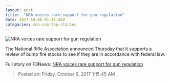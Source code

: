 ```yaml
---
layout: post
title:  "NRA voices rare support for gun regulation"
date: 2017-10-06 01:15:45Z
categories: cnn-com-top-stories
---
```


![NRA voices rare support for gun regulation](http://i2.cdn.cnn.com/cnnnext/dam/assets/140917105125-nra-logo-story-top.jpg)

The National Rifle Association announced Thursday that it supports a review of bump fire stocks to see if they are in accordance with federal law.


Full story on F3News: [NRA voices rare support for gun regulation](http://www.f3nws.com/n/GMKEJD)

> Posted on: Friday, October 6, 2017 1:15:45 AM
